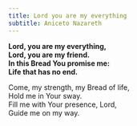 ```yaml
---
title: Lord you are my everything
subtitle: Aniceto Nazareth
---
```


**Lord, you are my everything,   
Lord, you are my friend.   
In this Bread You promise me:   
Life that has no end.**

Come, my strength, my Bread of life,   
Hold me in Your sway.   
Fill me with Your presence, Lord,   
Guide me on my way.
